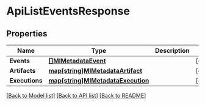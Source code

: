 # ApiListEventsResponse

## Properties

Name | Type | Description | Notes
------------ | ------------- | ------------- | -------------
**Events** | [**[]MlMetadataEvent**](ml_metadataEvent.md) |  | [optional] 
**Artifacts** | [**map[string]MlMetadataArtifact**](ml_metadataArtifact.md) |  | [optional] 
**Executions** | [**map[string]MlMetadataExecution**](ml_metadataExecution.md) |  | [optional] 

[[Back to Model list]](../README.md#documentation-for-models) [[Back to API list]](../README.md#documentation-for-api-endpoints) [[Back to README]](../README.md)


